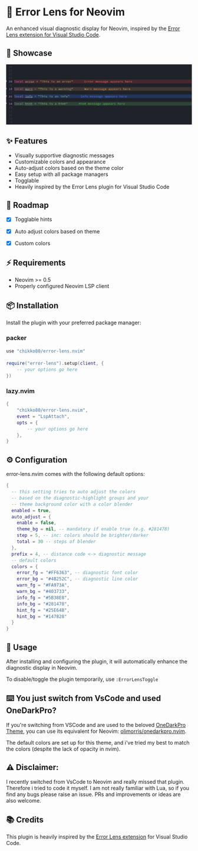 # 🔎 Error Lens for Neovim

An enhanced visual diagnostic display for Neovim, inspired by the [Error Lens extension for Visual Studio Code](https://github.com/usernamehw/vscode-error-lens).


## 📸 Showcase
![Showcase of all diagnostic hints](media/error_lens_showcase.png "Showcase of all diagnostic hints")

## ✨ Features

- Visually supportive diagnostic messages
- Customizable colors and appearance
- Auto-adjust colors based on the theme color
- Easy setup with all package managers
- Togglable
- Heavily inspired by the Error Lens plugin for Visual Studio Code

## 🚧 Roadmap

- [x] Togglable hints
- [x] Auto adjust colors based on theme
- [x] Custom colors


## ⚡️ Requirements

- Neovim >= 0.5
- Properly configured Neovim LSP client

## 📦 Installation

Install the plugin with your preferred package manager:

### packer

```lua
use "chikko80/error-lens.nvim"

require("error-lens").setup(client, {
    -- your options go here
})
```

### lazy.nvim

```lua
{
    "chikko80/error-lens.nvim",
    event = "LspAttach",
    opts = {
        -- your options go here
    },
}
```

## ⚙️ Configuration

error-lens.nvim comes with the following default options:

```lua
{
  -- this setting tries to auto adjust the colors 
  -- based on the diagnostic-highlight groups and your 
  -- theme background color with a color blender
  enabled = true,
  auto_adjust = {
    enable = false,
    theme_bg = nil, -- mandatory if enable true (e.g. #281478)
    step = 5, -- inc: colors should be brighter/darker
    total = 30 -- steps of blender
  },
  prefix = 4, -- distance code <-> diagnostic message
  -- default colors
  colors = {
    error_fg = "#FF6363", -- diagnostic font color
    error_bg = "#4B252C", -- diagnostic line color
    warn_fg = "#FA973A",
    warn_bg = "#403733",
    info_fg = "#5B38E8",
    info_bg = "#281478",
    hint_fg = "#25E64B",
    hint_bg = "#147828"
  }
}
```


## 🚀 Usage

After installing and configuring the plugin, it will automatically enhance the diagnostic display in Neovim.

To disable/toggle the plugin temporarily, use ```:ErrorLensToggle```


## ⌨️  You just switch from VsCode and used OneDarkPro?

If you're switching from VSCode and are used to the beloved [OneDarkPro Theme](https://marketplace.visualstudio.com/items?itemName=zhuangtongfa.Material-theme), 
you can use its equivalent for Neovim: [olimorris/onedarkpro.nvim](https://github.com/olimorris/onedarkpro.nvim).

The default colors are set up for this theme, and i've tried my best to match the colors (despite the lack of opacity in nvim).


## ⚠️ Disclaimer:
I recently switched from VsCode to Neovim and really missed that plugin. Therefore i tried to code it myself.
I am not really familiar with Lua, so if you find any bugs please raise an issue.
PRs and improvements or ideas are also welcome.


## 📚 Credits
This plugin is heavily inspired by the [Error Lens extension](https://github.com/usernamehw/vscode-error-lens) for Visual Studio Code.
